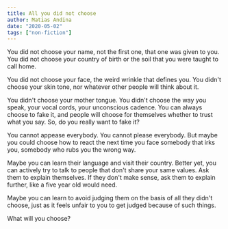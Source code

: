 ```yaml
---
title: All you did not choose
author: Matias Andina
date: "2020-05-02"
tags: ["non-fiction"]
---
```


You did not choose your name, not the first one, that one was given to you. You did not choose your country of birth or the soil that you were taught to call home. 

You did not choose your face, the weird wrinkle that defines you. You didn't choose your skin tone, nor whatever other people will think about it. 

You didn't choose your mother tongue. You didn't choose the way you speak, your vocal cords, your unconscious cadence. You can always choose to fake it, and people will choose for themselves whether to trust what you say. So, do you really want to fake it?

You cannot appease everybody. You cannot please everybody. But maybe you could choose how to react the next time you face somebody that irks you, somebody who rubs you the wrong way.

Maybe you can learn their language and visit their country. Better yet, you can actively try to talk to people that don't share your same values. Ask them to explain themselves. If they don't make sense, ask them to explain further, like a five year old would need. 

Maybe you can learn to avoid judging them on the basis of all they didn't choose, just as it feels unfair to you to get judged because of such things.

What will you choose?  